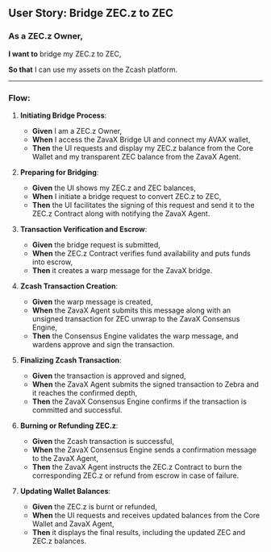 ## **User Story: Bridge ZEC.z to ZEC**

### **As** a ZEC.z Owner,

**I want to** bridge my ZEC.z to ZEC,

**So that** I can use my assets on the Zcash platform.

---

### **Flow**:

1. **Initiating Bridge Process**:
    - **Given** I am a ZEC.z Owner,
    - **When** I access the ZavaX Bridge UI and connect my AVAX wallet,
    - **Then** the UI requests and display my ZEC.z balance from the Core Wallet and my transparent ZEC balance from the ZavaX Agent.

2. **Preparing for Bridging**:
    - **Given** the UI shows my ZEC.z and ZEC balances,
    - **When** I initiate a bridge request to convert ZEC.z to ZEC,
    - **Then** the UI facilitates the signing of this request and send it to the ZEC.z Contract along with notifying the ZavaX Agent.

3. **Transaction Verification and Escrow**:
    - **Given** the bridge request is submitted,
    - **When** the ZEC.z Contract verifies fund availability and puts funds into escrow,
    - **Then** it creates a warp message for the ZavaX bridge.

4. **Zcash Transaction Creation**:
    - **Given** the warp message is created,
    - **When** the ZavaX Agent submits this message along with an unsigned transaction for ZEC unwrap to the ZavaX Consensus Engine,
    - **Then** the Consensus Engine validates the warp message, and wardens approve and sign the transaction.

5. **Finalizing Zcash Transaction**:
    - **Given** the transaction is approved and signed,
    - **When** the ZavaX Agent submits the signed transaction to Zebra and it reaches the confirmed depth,
    - **Then** the ZavaX Consensus Engine confirms if the transaction is committed and successful.

6. **Burning or Refunding ZEC.z**:
    - **Given** the Zcash transaction is successful,
    - **When** the ZavaX Consensus Engine sends a confirmation message to the ZavaX Agent,
    - **Then** the ZavaX Agent instructs the ZEC.z Contract to burn the corresponding ZEC.z or refund from escrow in case of failure.

7. **Updating Wallet Balances**:
    - **Given** the ZEC.z is burnt or refunded,
    - **When** the UI requests and receives updated balances from the Core Wallet and ZavaX Agent,
    - **Then** it displays the final results, including the updated ZEC and ZEC.z balances.
